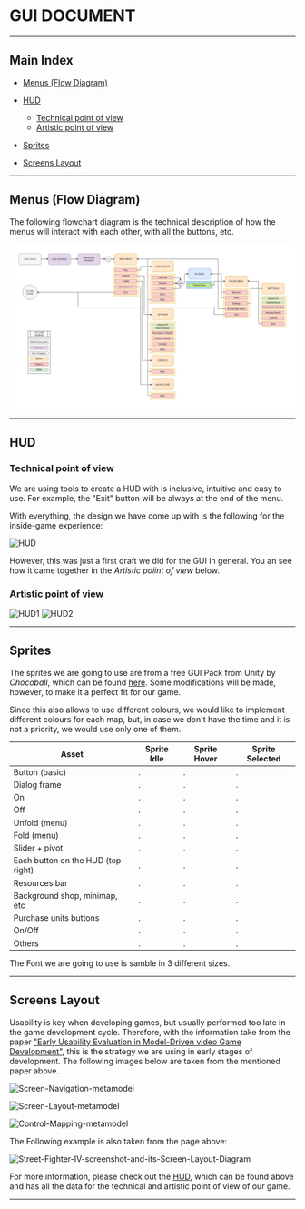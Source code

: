 # GUI DOCUMENT


***


## Main Index

+ [Menus (Flow Diagram)](https://github.com/Needlesslord/BrainDeadStudios/blob/master/Docs/GUIDocument.md#menus-flow-diagram)

+ [HUD](https://github.com/Needlesslord/BrainDeadStudios/blob/master/Docs/GUIDocument.md#hud)
  - [Technical point of view](https://github.com/Needlesslord/BrainDeadStudios/blob/master/Docs/GUIDocument.md#technical-point-of-view)
  - [Artistic point of view](https://github.com/Needlesslord/BrainDeadStudios/blob/master/Docs/GUIDocument.md#artistic-point-of-view)
  
+ [Sprites](https://github.com/Needlesslord/BrainDeadStudios/blob/master/Docs/GUIDocument.md#sprites)

+ [Screens Layout](https://github.com/Needlesslord/BrainDeadStudios/blob/master/Docs/GUIDocument.md#screens-layout)


***


## Menus (Flow Diagram)

The following flowchart diagram is the technical description of how the menus will interact with each other, with all the buttons, etc.

![Flow Diagram (Technical)](Photos_Wiki/Flow_Diagram_v03_Technical.png)


***


## HUD


### Technical point of view

We are using tools to create a HUD with is inclusive, intuitive and easy to use. For example, the "Exit" button will be always at the end of the menu. 

With everything, the design we have come up with is the following for the inside-game experience:

![HUD](https://user-images.githubusercontent.com/51851736/76066200-6fdcf300-5f8d-11ea-97ce-a5d686543a0c.png)


However, this was just a first draft we did for the GUI in general. You an see how it came together in the *Artistic poiint of view* below.



### Artistic point of view

![HUD1](https://user-images.githubusercontent.com/51851736/82118533-4fdd6300-9778-11ea-927e-3aa33b9456b8.png)
![HUD2](https://user-images.githubusercontent.com/51851736/82118535-510e9000-9778-11ea-85bd-46234709db43.png)

***


## Sprites


The sprites we are going to use are from a free GUI Pack from Unity by *Chocoball*, which can be found [here](https://assetstore.unity.com/packages/2d/gui/puzzle-stage-settings-gui-pack-147389). Some modifications will be made, however, to make it a perfect fit for our game.

Since this also allows to use different colours, we would like to implement different colours for each map, but, in case we don't have the time and it is not a priority, we would use only one of them.

| Asset | Sprite Idle | Sprite Hover | Sprite Selected |
| ----- | ----------- | ------------ | --------------- | 
| Button (basic) | . | . | . |
| Dialog frame | . | . | . |
| On | . | . | . |
| Off | . | . | . |
| Unfold (menu) | . | . | . |
| Fold (menu) | . | . | . |
| Slider + pivot | . | . | . |
| Each button on the HUD (top right) | . | . | . |
| Resources bar | . | . | . |
| Background shop, minimap, etc | . | . | . |
| Purchase units buttons | . | . | . |
| On/Off | . | . | . |
| Others | . | . | . |

The Font we are going to use is samble in 3 different sizes.


***


## Screens Layout

Usability is key when developing games, but usually performed too late in the game development cycle. Therefore, with the information take from the paper ["Early Usability Evaluation in Model-Driven video Game Development"](https://www.researchgate.net/figure/Screen-Navigation-metamodel_fig1_236153020), this is the strategy we are using in early stages of development. The following images below are taken from the mentioned paper above.

![Screen-Navigation-metamodel](https://user-images.githubusercontent.com/51851736/76338023-730f1080-62f8-11ea-843b-ccd151581d96.png)

![Screen-Layout-metamodel](https://user-images.githubusercontent.com/51851736/76338056-7e623c00-62f8-11ea-9659-08c24ac9e61a.png)

![Control-Mapping-metamodel](https://user-images.githubusercontent.com/51851736/76337964-625e9a80-62f8-11ea-9304-eeb95389757d.png)

The Following example is also taken from the page above:

![Street-Fighter-IV-screenshot-and-its-Screen-Layout-Diagram](https://user-images.githubusercontent.com/51851736/76337956-612d6d80-62f8-11ea-90f6-e5d8a2ad2f52.png)

For more information, please check out the [HUD](https://github.com/Needlesslord/BrainDeadStudios/blob/master/Docs/GUIDocument.md#hud), which can be found above and has all the data for the technical and artistic point of view of our game.


***









